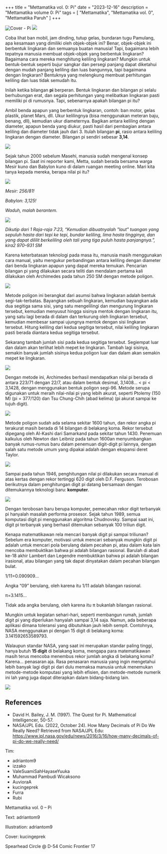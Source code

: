 +++
title = "Mettamatika vol. 0: Pi"
date = "2023-12-16"
description = "Mettamatika volume 0: Pi"
tags = [
    "Mettamatika",
    "Mettamatika vol. 0",
    "Mettamatika Paruh"
]
+++

![Cover - Pi](cover-pi.png)
![](nenen.png)

Coba lihat ban mobil, jam dinding, tutup gelas, bundaran tugu Pamulang, apa kesamaan yang dimiliki oleh objek-objek ini? Benar, objek-objek ini berbentuk lingkaran dan semuanya buatan manusia! Tapi, bagaimana lebih tepatnya manusia membuat objek-objek yang berbentuk lingkaran? Bagaimana cara mereka menghitung keliling lingkaran? Mungkin untuk bentuk-bentuk seperti bujur sangkar dan persegi panjang dapat diketahui dengan mudah panjang keliling dan luas bangunnya, tapi bagaimana dengan lingkaran? Bentuknya yang melengkung membuat perhitungan keliling dan luas tidak semudah itu.

Inilah ketika bilangan **pi** berperan. Bentuk lingkaran dan bilangan pi selalu berhubungan erat, dan segala perhitungan yang melibatkan lingkaran pasti memiliki pi di rumusnya. Tapi, sebenarnya apakah bilangan pi itu?

Ambil benda apapun yang berbentuk lingkaran, contoh: ban motor, gelas plastik, planet Mars, dll. Ukur kelilingnya (bisa menggunakan meteran baju, benang, dll), kemudian ukur diameternya. Bagikan antara keliling dengan diameter, apapun benda yang diukur, pasti hasil dari pembagian antara keliling dan diameter tidak jauh dari 3. Itulah bilangan **pi**, rasio antara keliling lingkaran dengan diameter. Bilangan pi sendiri sebesar **3,14**.

![](pie.png)

Sejak tahun 2000 sebelum Masehi, manusia sudah mengenal konsep bilangan pi. Saat ini reporter kami, Metta, sudah berada bersama warga Mesir kuno dan Babylon kuno di dalam ruangan meeting online. Mari kita tanya kepada mereka, berapa nilai pi itu?

![](zoom.png)

*Mesir: 256/81!*

*Babylon: 3,125!*

*Waduh, malah berantem.*

![](alkitab.png)

*Dikutip dari 1 Raja-raja 7:23, “Kemudian dibuatnyalah "laut" tuangan yang sepuluh hasta dari tepi ke tepi, bundar keliling, lima hasta tingginya, dan yang dapat dililit berkeliling oleh tali yang tiga puluh hasta panjangnya.”, kira2 970–931 SM*

Karena keterbatasan teknologi pada masa itu, manusia masih menggunakan cara manual, yaitu mengukur perbandingan antara keliling dengan diameter dari benda lingkaran apapun yang dapat mereka temukan. Pencarian bilangan pi yang dilakukan secara teliti dan mendalam pertama kali dilakukan oleh Archimedes pada tahun 250 SM dengan metode poligon.
 
![](polygon.png)

Metode poligon ini berangkat dari asumsi bahwa lingkaran adalah bentuk segi-tak-terbatas. Bayangkan sebuah lingkaran, kemudian bayangkan ada dua segitiga sama sisi, yang satu mengelilingi dan mengurung lingkaran tersebut, kemudian menyusut hingga sisinya mentok dengan lingkaran itu, yang satu lagi berada di dalam dan terkurung oleh lingkaran tersebut, kemudian membesar sampai ujungnya mentok dengan sisi lingkaran tersebut. Hitung keliling dari kedua segitiga tersebut, nilai keliling lingkaran pasti berada diantara kedua segitiga tersebut.

Sekarang tambah jumlah sisi pada kedua segitiga tersebut. Segiempat luar dan dalam akan terlihat lebih mepet ke lingkaran. Tambah lagi sisinya, semakin banyak jumlah sisinya kedua poligon luar dan dalam akan semakin mepet ke lingkaran.

![](archimedes.png)

Dengan metode ini, Archimedes berhasil mendapatkan nilai pi berada di antara 223/71 dengan 22/7, atau dalam bentuk desimal, 3,1408… < pi < 3,1428, dengan menggunakan bentuk poligon segi-96. Metode serupa digunakan untuk meraih nilai-nilai pi yang lebih akurat, seperti Ptolemy (150 M) (pi = 377/120) dan Tsu Chung-Chih (abad kelima) (pi akurat sampai ke tujuh digit).

![](leibniz.png)

Metode poligon sudah ada selama sekitar 1600 tahun, dan rekor angka pi terakurat masih berada di 14 bilangan di belakang koma. Rekor tersebut dipegang oleh Al-Kashi dari Samarkand pada sekitar tahun 1430. Penemuan kalkulus oleh Newton dan Leibniz pada tahun 1600an menyumbangkan banyak rumus-rumus baru dalam penemuan digit-digit pi lainnya, dengan salah satu metode umum yang dipakai adalah dengan ekspansi deret Taylor.

![](rumus.png)

Sampai pada tahun 1946, penghitungan nilai pi dilakukan secara manual di atas kertas dengan rekor tertinggi 620 digit oleh D.F. Ferguson. Terobosan berikutnya dalam penghitungan digit pi datang bersamaan dengan ditemukannya teknologi baru: **komputer**.
 
![](computers.png)

Dengan terobosan baru berupa komputer, pemecahan rekor digit terbanyak pi hanyalah masalah performa prosesor. Sejak tahun 1989, semua komputasi digit pi menggunakan algoritma Chudnovsky. Sampai saat ini, digit pi terbanyak yang berhasil ditemukan sebanyak 100 triliun digit.

Kenapa matematikawan rela mencari banyak digit pi sampai triliunan? Sebelum era komputer, motivasi untuk mencari sebanyak mungkin digit pi adalah untuk mencari pola berulang dalam pecahan pi, atau dalam kata lain mencoba membuktikan bahwa pi adalah bilangan rasional. Barulah di abad ke-18 akhir Lambert dan Legendre membuktikan bahwa pi adalah bilangan irasional, atau bilangan yang tak dapat dinyatakan dalam pecahan bilangan bulat.

1/11=0.090909…

Angka “09” berulang, oleh karena itu 1/11 adalah bilangan rasional.

π=3.1415…

Tidak ada angka berulang, oleh karena itu π bukanlah bilangan rasional.

Mungkin untuk kegiatan sehari-hari, seperti membangun rumah, jumlah digit pi yang diperlukan hanyalah sampai 3,14 saja. Namun, ada beberapa aplikasi dimana toleransi yang dibutuhkan jauh lebih sempit. Contohnya, NASA menggunakan pi dengan 15 digit di belakang koma: 3.141592653589793.

Walaupun standar NASA, yang saat ini merupakan standar paling tinggi, hanya butuh **15 digit** di belakang koma, mengapa para matematikawan masih terus mencoba menembus rekor jumlah angka di belakang koma? Karena… penasaran aja. Rasa penasaran manusia yang ingin mengetahui lebih banyak lagi digit pi dari dulu memaksa manusia untuk menemukan metode-metode komputasi yang lebih efisien, dan metode-metode numerik ini lah yang juga dapat diterapkan dalam bidang-bidang lain.

![](angkasa.png)

## References
* David H. Bailey, J. M. (1997). The Quest for Pi. Mathematical Intelligencer, 50-57.
* NASA/JPL Edu. (2022, October 24). How Many Decimals of Pi Do We Really Need? Retrieved from NASA/JPL Edu: https://www.jpl.nasa.gov/edu/news/2016/3/16/how-many-decimals-of-pi-do-we-really-need/

Tim:
* adriantom9
* izzako
* ValeSuamiSahHayaseYuuka
* Muhammad Pambudi Wicaksono
* AuvioraA
* kucingeprek
* Furra
* Rubi

Mettamatika vol. 0 – Pi

Text: adriantom9

Illustration: adriantom9

Cover: kucingeprek

Spearhead Circle @ D-54 Comic Frontier 17